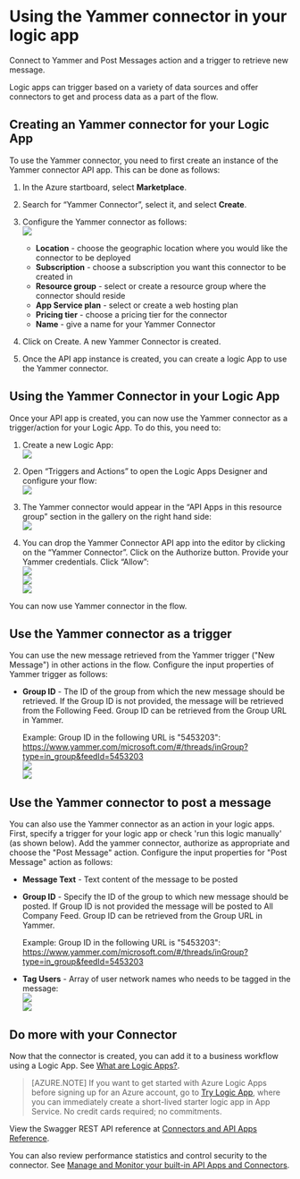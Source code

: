 <properties
   pageTitle="Using the Yammer Connector in Logic Apps | Microsoft Azure App Service"
   description="How to create and configure the Yammer Connector or API app and use it in a logic app in Azure App Service"
   services="app-service\logic"
   documentationCenter=".net,nodejs,java"
   authors="anuragdalmia"
   manager="dwrede"
   editor=""/>

<tags
   ms.service="app-service-logic"
   ms.devlang="multiple"
   ms.topic="article"
   ms.tgt_pltfrm="na"
   ms.workload="integration"
   ms.date="11/30/2015"
   ms.author="sameerch"/>


# Using the Yammer connector in your logic app #
Connect to Yammer and Post Messages action and a trigger to retrieve new message.

Logic apps can trigger based on a variety of data sources and offer connectors to get and process data as a part of the flow.

## Creating an Yammer connector for your Logic App ##
To use the Yammer connector, you need to first create an instance of the Yammer connector API app. This can be done as follows:

1. In the Azure startboard, select **Marketplace**.
2. Search for “Yammer Connector”, select it, and select **Create**.
3. Configure the Yammer connector as follows:  
![][1]

    - **Location** - choose the geographic location where you would like the connector to be deployed
    - **Subscription** - choose a subscription you want this connector to be created in
    - **Resource group** - select or create a resource group where the connector should reside
    - **App Service plan** - select or create a web hosting plan
    - **Pricing tier** - choose a pricing tier for the connector
    - **Name** - give a name for your Yammer Connector

4. Click on Create. A new Yammer Connector is created.
5. Once the API app instance is created, you can create a logic App to use the Yammer connector.

## Using the Yammer Connector in your Logic App ##
Once your API app is created, you can now use the Yammer connector as a trigger/action for your Logic App. To do this, you need to:

1.  Create a new Logic App:  
![][2]

2.  Open “Triggers and Actions” to open the Logic Apps Designer and configure your flow:  
![][3]

3.  The Yammer connector would appear in the “API Apps in this resource group” section in the gallery on the right hand side:  
![][4]

4. You can drop the Yammer Connector API app into the editor by clicking on the “Yammer Connector”. Click on the Authorize button. Provide your Yammer credentials. Click “Allow”:  
![][5]  
![][6]  
![][7]

You can now use Yammer connector in the flow.

## Use the Yammer connector as a trigger

You can use the new message retrieved from the Yammer trigger ("New Message") in other actions in the flow. Configure the input properties of Yammer trigger as follows:

- **Group ID** - The ID of the group from which the new message should be retrieved. If the Group ID is not provided, the message will be retrieved from the Following Feed. Group ID can be retrieved from the Group URL in Yammer.
        
    Example: Group ID in the following URL is "5453203":  
https://www.yammer.com/microsoft.com/#/threads/inGroup?type=in_group&feedId=5453203  
![][8]  
![][9]

## Use the Yammer connector to post a message

You can also use the Yammer connector as an action in your logic apps. First, specify a trigger for your logic app or check 'run this logic manually' (as shown below). Add the yammer connector, authorize as appropriate and choose the "Post Message" action. Configure the input properties for "Post Message" action  as follows:

- **Message Text** - Text content of the message to be posted
- **Group ID** - Specify the ID of the group to which new message should be posted. If Group ID is not provided the message will be posted to All Company Feed. Group ID can be retrieved from the Group URL in Yammer.  

    Example: Group ID in the following URL is "5453203":  
https://www.yammer.com/microsoft.com/#/threads/inGroup?type=in_group&feedId=5453203
-   **Tag Users** - Array of user network names who needs to be tagged in the message:  
![][10]  
![][11]

## Do more with your Connector
Now that the connector is created, you can add it to a business workflow using a Logic App. See [What are Logic Apps?](app-service-logic-what-are-logic-apps.md).

>[AZURE.NOTE] If you want to get started with Azure Logic Apps before signing up for an Azure account, go to [Try Logic App](https://tryappservice.azure.com/?appservice=logic), where you can immediately create a short-lived starter logic app in App Service. No credit cards required; no commitments.

View the Swagger REST API reference at [Connectors and API Apps Reference](http://go.microsoft.com/fwlink/p/?LinkId=529766).

You can also review performance statistics and control security to the connector. See [Manage and Monitor your built-in API Apps and Connectors](app-service-logic-monitor-your-connectors.md).

<!--Image references-->
[1]: ./media/app-service-logic-connector-yammer/img1.PNG
[2]: ./media/app-service-logic-connector-yammer/img2.PNG
[3]: ./media/app-service-logic-connector-yammer/img3.png
[4]: ./media/app-service-logic-connector-yammer/img4.png
[5]: ./media/app-service-logic-connector-yammer/img5.PNG
[6]: ./media/app-service-logic-connector-yammer/img6.PNG
[7]: ./media/app-service-logic-connector-yammer/img7.png
[8]: ./media/app-service-logic-connector-yammer/img8.PNG
[9]: ./media/app-service-logic-connector-yammer/img9.PNG
[10]: ./media/app-service-logic-connector-yammer/img10.PNG
[11]: ./media/app-service-logic-connector-yammer/img11.PNG

